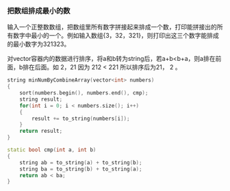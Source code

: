 ### 把数组排成最小的数
输入一个正整数数组，把数组里所有数字拼接起来排成一个数，打印能拼接出的所有数字中最小的一个。例如输入数组{3，32，321}，则打印出这三个数字能排成的最小数字为321323。



对vector容器内的数据进行排序，将a和b转为string后，若a+b<b+a，则a排在前面，b排在后面。如 2，21 因为 212 < 221 所以排序后为21， 2 。
```cpp
string minNumByCombineArray(vector<int> numbers) 
{
    sort(numbers.begin(), numbers.end(), cmp);
    string result;
    for(int i = 0; i < numbers.size(); i++)
    {
        result += to_string(numbers[i]);
    }
    return result;
}

static bool cmp(int a, int b)
{
    string ab = to_string(a) + to_string(b);
    string ba = to_string(b) + to_string(a);
    return ab < ba;
}
```